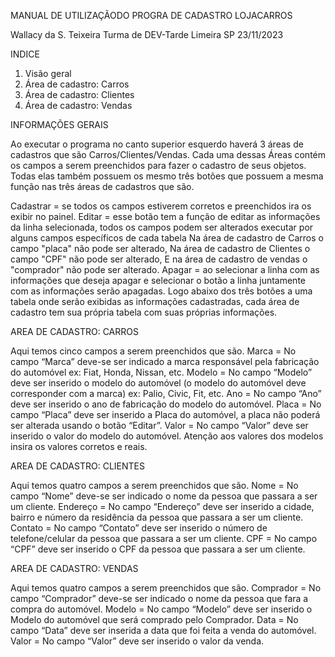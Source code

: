 MANUAL DE UTILIZAÇÃODO PROGRA DE CADASTRO LOJACARROS

Wallacy da S. Teixeira
Turma de DEV-Tarde 
Limeira   SP                                            23/11/2023

INDICE

1.	Visão geral
2.	Área de cadastro: Carros
3.	Área de cadastro: Clientes
4.	Área de cadastro: Vendas

INFORMAÇÕES GERAIS

Ao executar o programa no canto superior esquerdo haverá 3 áreas de cadastros que são Carros/Clientes/Vendas. Cada uma dessas Áreas contém os campos a serem preenchidos para fazer o cadastro de seus objetos.
Todas elas também possuem os mesmo três botões que possuem a mesma função nas três áreas de cadastros que são.

Cadastrar = se todos os campos estiverem corretos e preenchidos ira os exibir no painel.
Editar = esse botão tem a função de editar as informações da linha selecionada, todos os campos podem ser alterados executar por alguns campos específicos de cada tabela 
Na área de cadastro de Carros o campo "placa" não pode ser alterado, 
Na área de cadastro de Clientes o campo "CPF" não pode ser alterado,
E na área de cadastro de vendas o "comprador" não pode ser alterado.
Apagar = ao selecionar a linha com as informações que deseja apagar e selecionar o botão a linha juntamente com as informações serão apagadas.
Logo abaixo dos três botões a uma tabela onde serão exibidas as informações cadastradas, cada área de cadastro tem sua própria tabela com suas próprias informações.


AREA DE CADASTRO: CARROS

Aqui temos cinco campos a serem preenchidos que são.
Marca = No campo “Marca” deve-se ser indicado a marca responsável pela fabricação do automóvel ex: Fiat, Honda, Nissan, etc.
Modelo = No campo “Modelo” deve ser inserido o modelo do automóvel (o modelo do automóvel deve corresponder com a marca) ex: Palio, Civic, Fit, etc.
Ano = No campo “Ano” deve ser inserido o ano de fabricação do modelo do automóvel.
Placa = No campo “Placa” deve ser inserido a Placa do automóvel, a placa não poderá ser alterada usando o botão “Editar”.
Valor = No campo “Valor” deve ser inserido o valor do modelo do automóvel. Atenção aos valores dos modelos insira os valores corretos e reais.


AREA DE CADASTRO: CLIENTES

Aqui temos quatro campos a serem preenchidos que são.
Nome = No campo “Nome” deve-se ser indicado o nome da pessoa que passara a ser um cliente.
Endereço = No campo “Endereço” deve ser inserido a cidade, bairro e número da residência da pessoa que passara a ser um cliente.
Contato = No campo “Contato” deve ser inserido o número de telefone/celular da pessoa que passara a ser um cliente.
CPF = No campo “CPF” deve ser inserido o CPF da pessoa que passara a ser um cliente.


AREA DE CADASTRO: VENDAS

Aqui temos quatro campos a serem preenchidos que são.
Comprador = No campo “Comprador” deve-se ser indicado o nome da pessoa que fara a compra do automóvel.
Modelo = No campo “Modelo” deve ser inserido o Modelo do automóvel que será comprado pelo Comprador.
Data = No campo “Data” deve ser inserida a data que foi feita a venda do automóvel.
Valor = No campo “Valor” deve ser inserido o valor da venda.
